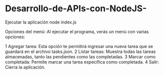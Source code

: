 # Desarrollo-de-APIs-con-NodeJS-

Ejecutar la aplicación
node index.js

Opciones del menú:
Al ejecutar el programa, verás un menú con varias opciones:

1 Agregar tarea: Esta opción te permitirá ingresar una nueva tarea que se guardará en el archivo tasks.json.
2 Listar tareas: Muestra todas las tareas almacenadas, tanto las pendientes como las completadas.
3 Marcar como completada: Permite marcar una tarea específica como completada.
4 Salir: Cierra la aplicación.

